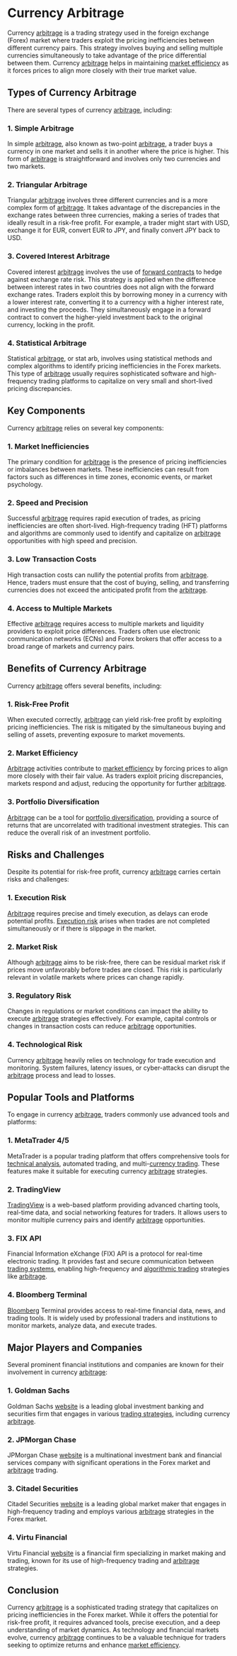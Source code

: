# Currency Arbitrage

Currency [arbitrage](../a/arbitrage.md) is a trading strategy used in the foreign exchange (Forex) market where traders exploit the pricing inefficiencies between different currency pairs. This strategy involves buying and selling multiple currencies simultaneously to take advantage of the price differential between them. Currency [arbitrage](../a/arbitrage.md) helps in maintaining [market efficiency](../m/market_efficiency.md) as it forces prices to align more closely with their true market value.

## Types of Currency Arbitrage

There are several types of currency [arbitrage](../a/arbitrage.md), including:

### 1. Simple Arbitrage
In simple [arbitrage](../a/arbitrage.md), also known as two-point [arbitrage](../a/arbitrage.md), a trader buys a currency in one market and sells it in another where the price is higher. This form of [arbitrage](../a/arbitrage.md) is straightforward and involves only two currencies and two markets.

### 2. Triangular Arbitrage
Triangular [arbitrage](../a/arbitrage.md) involves three different currencies and is a more complex form of [arbitrage](../a/arbitrage.md). It takes advantage of the discrepancies in the exchange rates between three currencies, making a series of trades that ideally result in a risk-free profit. For example, a trader might start with USD, exchange it for EUR, convert EUR to JPY, and finally convert JPY back to USD.

### 3. Covered Interest Arbitrage
Covered interest [arbitrage](../a/arbitrage.md) involves the use of [forward contracts](../f/forward_contracts.md) to hedge against exchange rate risk. This strategy is applied when the difference between interest rates in two countries does not align with the forward exchange rates. Traders exploit this by borrowing money in a currency with a lower interest rate, converting it to a currency with a higher interest rate, and investing the proceeds. They simultaneously engage in a forward contract to convert the higher-yield investment back to the original currency, locking in the profit.

### 4. Statistical Arbitrage
Statistical [arbitrage](../a/arbitrage.md), or stat arb, involves using statistical methods and complex algorithms to identify pricing inefficiencies in the Forex markets. This type of [arbitrage](../a/arbitrage.md) usually requires sophisticated software and high-frequency trading platforms to capitalize on very small and short-lived pricing discrepancies.

## Key Components

Currency [arbitrage](../a/arbitrage.md) relies on several key components:

### 1. Market Inefficiencies
The primary condition for [arbitrage](../a/arbitrage.md) is the presence of pricing inefficiencies or imbalances between markets. These inefficiencies can result from factors such as differences in time zones, economic events, or market psychology.

### 2. Speed and Precision
Successful [arbitrage](../a/arbitrage.md) requires rapid execution of trades, as pricing inefficiencies are often short-lived. High-frequency trading (HFT) platforms and algorithms are commonly used to identify and capitalize on [arbitrage](../a/arbitrage.md) opportunities with high speed and precision.

### 3. Low Transaction Costs
High transaction costs can nullify the potential profits from [arbitrage](../a/arbitrage.md). Hence, traders must ensure that the cost of buying, selling, and transferring currencies does not exceed the anticipated profit from the [arbitrage](../a/arbitrage.md).

### 4. Access to Multiple Markets
Effective [arbitrage](../a/arbitrage.md) requires access to multiple markets and liquidity providers to exploit price differences. Traders often use electronic communication networks (ECNs) and Forex brokers that offer access to a broad range of markets and currency pairs.

## Benefits of Currency Arbitrage

Currency [arbitrage](../a/arbitrage.md) offers several benefits, including:

### 1. Risk-Free Profit
When executed correctly, [arbitrage](../a/arbitrage.md) can yield risk-free profit by exploiting pricing inefficiencies. The risk is mitigated by the simultaneous buying and selling of assets, preventing exposure to market movements.

### 2. Market Efficiency
[Arbitrage](../a/arbitrage.md) activities contribute to [market efficiency](../m/market_efficiency.md) by forcing prices to align more closely with their fair value. As traders exploit pricing discrepancies, markets respond and adjust, reducing the opportunity for further [arbitrage](../a/arbitrage.md).

### 3. Portfolio Diversification
[Arbitrage](../a/arbitrage.md) can be a tool for [portfolio diversification](../p/portfolio_diversification.md), providing a source of returns that are uncorrelated with traditional investment strategies. This can reduce the overall risk of an investment portfolio.

## Risks and Challenges

Despite its potential for risk-free profit, currency [arbitrage](../a/arbitrage.md) carries certain risks and challenges:

### 1. Execution Risk
[Arbitrage](../a/arbitrage.md) requires precise and timely execution, as delays can erode potential profits. [Execution risk](../e/execution_risk.md) arises when trades are not completed simultaneously or if there is slippage in the market.

### 2. Market Risk
Although [arbitrage](../a/arbitrage.md) aims to be risk-free, there can be residual market risk if prices move unfavorably before trades are closed. This risk is particularly relevant in volatile markets where prices can change rapidly.

### 3. Regulatory Risk
Changes in regulations or market conditions can impact the ability to execute [arbitrage](../a/arbitrage.md) strategies effectively. For example, capital controls or changes in transaction costs can reduce [arbitrage](../a/arbitrage.md) opportunities.

### 4. Technological Risk
Currency [arbitrage](../a/arbitrage.md) heavily relies on technology for trade execution and monitoring. System failures, latency issues, or cyber-attacks can disrupt the [arbitrage](../a/arbitrage.md) process and lead to losses.

## Popular Tools and Platforms

To engage in currency [arbitrage](../a/arbitrage.md), traders commonly use advanced tools and platforms:

### 1. MetaTrader 4/5
MetaTrader is a popular trading platform that offers comprehensive tools for [technical analysis](../t/technical_analysis.md), automated trading, and multi-[currency trading](../c/currency_trading_strategies.md). These features make it suitable for executing currency [arbitrage](../a/arbitrage.md) strategies.

### 2. TradingView
[TradingView](../t/tradingview.md) is a web-based platform providing advanced charting tools, real-time data, and social networking features for traders. It allows users to monitor multiple currency pairs and identify [arbitrage](../a/arbitrage.md) opportunities.

### 3. FIX API
Financial Information eXchange (FIX) API is a protocol for real-time electronic trading. It provides fast and secure communication between [trading systems](../t/trading_systems.md), enabling high-frequency and [algorithmic trading](../a/algorithmic_trading.md) strategies like [arbitrage](../a/arbitrage.md).

### 4. Bloomberg Terminal
[Bloomberg](../b/bloomberg.md) Terminal provides access to real-time financial data, news, and trading tools. It is widely used by professional traders and institutions to monitor markets, analyze data, and execute trades.

## Major Players and Companies

Several prominent financial institutions and companies are known for their involvement in currency [arbitrage](../a/arbitrage.md):

### 1. Goldman Sachs
Goldman Sachs [website](https://www.goldmansachs.com) is a leading global investment banking and securities firm that engages in various [trading strategies](../t/trading_strategies.md), including currency [arbitrage](../a/arbitrage.md).

### 2. JPMorgan Chase
JPMorgan Chase [website](https://www.jpmorganchase.com) is a multinational investment bank and financial services company with significant operations in the Forex market and [arbitrage](../a/arbitrage.md) trading.

### 3. Citadel Securities
Citadel Securities [website](https://www.citadelsecurities.com) is a leading global market maker that engages in high-frequency trading and employs various [arbitrage](../a/arbitrage.md) strategies in the Forex market.

### 4. Virtu Financial
Virtu Financial [website](https://www.virtu.com) is a financial firm specializing in market making and trading, known for its use of high-frequency trading and [arbitrage](../a/arbitrage.md) strategies.

## Conclusion

Currency [arbitrage](../a/arbitrage.md) is a sophisticated trading strategy that capitalizes on pricing inefficiencies in the Forex market. While it offers the potential for risk-free profit, it requires advanced tools, precise execution, and a deep understanding of market dynamics. As technology and financial markets evolve, currency [arbitrage](../a/arbitrage.md) continues to be a valuable technique for traders seeking to optimize returns and enhance [market efficiency](../m/market_efficiency.md).